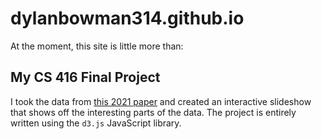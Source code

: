 # dylanbowman314.github.io
At the moment, this site is little more than:

## My CS 416 Final Project
I took the data from [this 2021 paper](https://www.tandfonline.com/doi/pdf/10.1080/21645515.2021.1883389)
and created an interactive slideshow that shows off the
interesting parts of the data. The project is entirely written
using the `d3.js` JavaScript library.